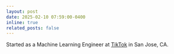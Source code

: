 ```yaml
---
layout: post
date: 2025-02-10 07:59:00-0400
inline: true
related_posts: false
---
```


Started as a Machine Learning Engineer at [TikTok](https://www.tiktok.com/) in San Jose, CA.
